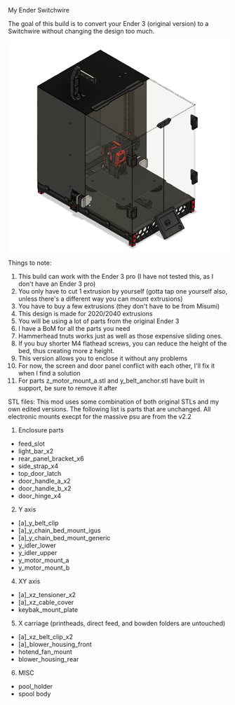 My Ender Switchwire

The goal of this build is to convert your Ender 3 (original version) to a Switchwire without changing the design too much.

![overview](Images/Fusion360_icWbvkmAlb.png)

Things to note:
1. This build can work with the Ender 3 pro (I have not tested this, as I don't have an Ender 3 pro)
2. You only have to cut 1 extrusion by yourself (gotta tap one yourself also, unless there's a different way you can mount extrusions)
3. You have to buy a few extrusions (they don't have to be from Misumi)
4. This design is made for 2020/2040 extrusions
5. You will be using a lot of parts from the original Ender 3
6. I have a BoM for all the parts you need
7. Hammerhead tnuts works just as well as those expensive sliding ones.
8. If you buy shorter M4 flathead screws, you can reduce the height of the bed, thus creating more z height.
9. This version allows you to enclose it without any problems
10. For now, the screen and door panel conflict with each other, I'll fix it when I find a solution
11. For parts z_motor_mount_a.stl and y_belt_anchor.stl have built in support, be sure to remove it after 

STL files:
This mod uses some combination of both original STLs and my own edited versions. The following list is parts that are unchanged. All electronic mounts execpt for the massive psu are from the v2.2 
1. Enclosure parts
  - feed_slot
  - light_bar_x2
  - rear_panel_bracket_x6
  - side_strap_x4
  - top_door_latch
  - door_handle_a_x2
  - door_handle_b_x2
  - door_hinge_x4

2. Y axis
  - [a]_y_belt_clip
  - [a]_y_chain_bed_mount_igus
  - [a]_y_chain_bed_mount_generic
  - y_idler_lower
  - y_idler_upper
  - y_motor_mount_a
  - y_motor_mount_b

4. XY axis
  - [a]_xz_tensioner_x2
  - [a]_xz_cable_cover
  - keybak_mount_plate

5. X carriage (printheads, direct feed, and bowden folders are untouched)
  - [a]_xz_belt_clip_x2
  - [a]_blower_housing_front
  - hotend_fan_mount
  - blower_housing_rear
  
6. MISC
  - pool_holder
  - spool body


